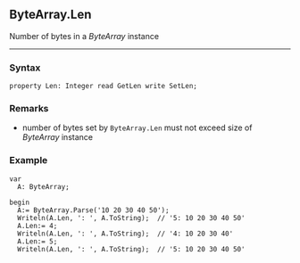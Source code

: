 ## ByteArray.Len

Number of bytes in a *ByteArray* instance

---

### Syntax
```delphi
property Len: Integer read GetLen write SetLen;
```

### Remarks

*   number of bytes set by `ByteArray.Len` must not exceed size of *ByteArray* instance

### Example
```delphi
var
  A: ByteArray;

begin
  A:= ByteArray.Parse('10 20 30 40 50');
  Writeln(A.Len, ': ', A.ToString);  // '5: 10 20 30 40 50'
  A.Len:= 4;
  Writeln(A.Len, ': ', A.ToString);  // '4: 10 20 30 40'
  A.Len:= 5;
  Writeln(A.Len, ': ', A.ToString);  // '5: 10 20 30 40 50'
```
